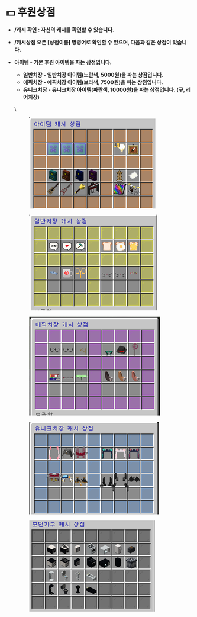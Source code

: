 # 💵 후원상점

* **/캐시 확인 : 자신의 캐시를 확인할 수 있습니다.**
* **/캐시상점 오픈 \[상점이름] 명령어로 확인할 수 있으며, 다음과 같은 상점이 있습니다.**
*   **아이템 - 기본 후원 아이템을 파는 상점입니다.**

    * **일반치장 - 일반치장 아이템(노란색, 5000원)을 파는 상점입니다.**
    * **에픽치장 - 에픽치장 아이템(보라색, 7500원)을 파는 상점입니다.**
    * **유니크치장 - 유니크치장 아이템(파란색, 10000원)을 파는 상점입니다. (구, 레어치장)**

    \


    <figure><img src="../../.gitbook/assets/image.png" alt=""><figcaption></figcaption></figure>

    <figure><img src="../../.gitbook/assets/image (6).png" alt=""><figcaption></figcaption></figure>



    <figure><img src="../../.gitbook/assets/image (7).png" alt=""><figcaption></figcaption></figure>



    <figure><img src="../../.gitbook/assets/image (1) (3).png" alt=""><figcaption></figcaption></figure>



    <figure><img src="../../.gitbook/assets/image (4).png" alt=""><figcaption></figcaption></figure>
